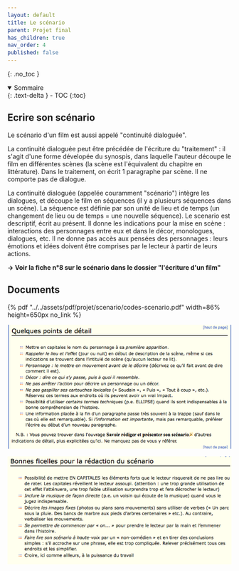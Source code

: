 ```yaml
---
layout: default
title: Le scénario
parent: Projet final
has_children: true
nav_order: 4
published: false
---
```


{: .no_toc }

<details open markdown="block">
  <summary>
    Sommaire
  </summary>
  {: .text-delta }
- TOC
{:toc}
</details>

## Ecrire son scénario

Le scénario d'un film est aussi appelé "continuité dialoguée". 

La continuité dialoguée peut être précédée de l'écriture du "traitement" : il s'agit d'une forme dévelopée du synospis, dans laquelle l'auteur découpe le film en différentes scènes (la scène est l'équivalent du chapitre en littérature). Dans le traitement, on écrit 1 paragraphe par scène. Il ne comporte pas de dialogue.

La continuité dialoguée (appelée couramment "scénario") intègre les dialogues, et découpe le film en séquences (il y a plusieurs séquences dans un scène). La séquence est définie par son unité de lieu et de temps (un changement de lieu ou de temps = une nouvelle séquence). Le scenario est descriptif, écrit au présent. Il donne les indications pour la mise en scène : interactions des personnages entre eux et dans le décor, monologues, dialogues, etc. Il ne donne pas accès aux pensées des personnages : leurs émotions et idées doivent être comprises par le lecteur à partir de leurs actions.

**→ Voir la fiche n°8 sur le scénario dans le dossier "l'écriture d'un film"**

## Documents

{% pdf "../../assets/pdf/projet/scenario/codes-scenario.pdf" width=86% height=650px no_link %}

![truc1](../../assets/pdf/projet/scenario/trucs1.png)

![truc1](../../assets/pdf/projet/scenario/trucs2.png)
